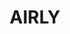 ---
lastmod: '2025-04-06T06:05:20+00:00'
latitude: -33.071806
layout: suburb
longitude: 150.118609
postcode: '2846'
state: NSW
title: AIRLY
url: /nsw/airly/
---
